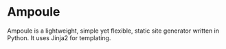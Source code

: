 Ampoule
=======

Ampoule is a lightweight, simple yet flexible, static site generator written in Python.
It uses Jinja2 for templating.
